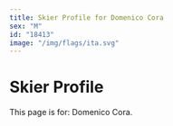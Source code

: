 ```yaml
---
title: Skier Profile for Domenico Cora
sex: "M"
id: "18413"
image: "/img/flags/ita.svg" 
---
```


# Skier Profile

This page is for: Domenico Cora.
    